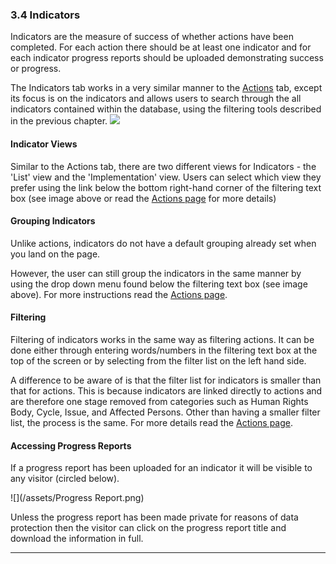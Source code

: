 ### 3.4 Indicators

Indicators are the measure of success of whether actions have been completed. For each action there should be at least one indicator and for each indicator progress reports should be uploaded demonstrating success or progress. 

The Indicators tab works in a very similar manner to the [Actions](/visitors/actions.md) tab, except its focus is on the indicators and allows users to search through the all indicators contained within the database, using the filtering tools described in the previous chapter. ![](/assets/Indicators.png)

#### Indicator Views

Similar to the Actions tab, there are two different views for Indicators - the 'List' view and the 'Implementation' view. Users can select which view they prefer using the link below the bottom right-hand corner of the filtering text box \(see image above or read the [Actions page](/visitors/actions.md) for more details\)

#### Grouping Indicators

Unlike actions, indicators do not have a default grouping already set when you land on the page.

However, the user can still group the indicators in the same manner by using the drop down menu found below the filtering text box \(see image above\). For more instructions read the [Actions page](/visitors/actions.md).

#### Filtering

Filtering of indicators works in the same way as filtering actions. It can be done either through entering words/numbers in the filtering text box at the top of the screen or by selecting from the filter list on the left hand side.

A difference to be aware of is that the filter list for indicators is smaller than that for actions. This is because indicators are linked directly to actions and are therefore one stage removed from categories such as Human Rights Body, Cycle, Issue, and Affected Persons. Other than having a smaller filter list, the process is the same. For more details read the [Actions page](/visitors/actions.md).

#### Accessing Progress Reports

If a progress report has been uploaded for an indicator it will be visible to any visitor \(circled below\). 

![](/assets/Progress Report.png)

Unless the progress report has been made private for reasons of data protection then the visitor can click on the progress report title and download the information in full. 

---



